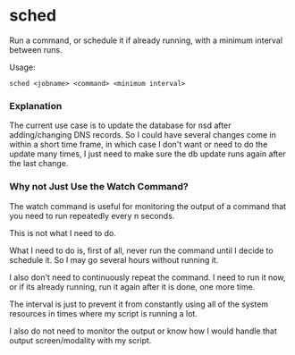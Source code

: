 sched
=====

Run a command, or schedule it if already running, with a minimum interval between runs.

Usage:

```
sched <jobname> <command> <minimum interval>
```

### Explanation

The current use case is to update the database for nsd after adding/changing DNS records. So I could have several changes come in within a short time frame, in which case I don't want or need to do the update many times, I just need to make sure the db update runs again after the last change.

### Why not Just Use the Watch Command?


The watch command is useful for monitoring the output of a command that you need to run repeatedly every n seconds.

This is not what I need to do.

What I need to do is, first of all, never run the command until I decide to schedule it.  So I may go several hours without running it.

I also don't need to continuously repeat the command.  I need to run it now, or if its already running, run it again after it is done, one more time.

The interval is just to prevent it from constantly using all of the system resources in times where my script is running a lot.

I also do not need to monitor the output or know how I would handle that output screen/modality with my script.

